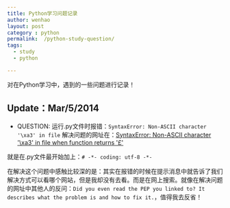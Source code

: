 ```yaml
---
title: Python学习问题记录
author: wenhao
layout: post
category : python
permalink:  /python-study-question/
tags: 
  - study
  - python

---
```


对在Python学习中，遇到的一些问题进行记录！

<!--more-->


Update：Mar/5/2014
---
- QUESTION: 运行.py文件时报错：`SyntaxError: Non-ASCII character '\xa3' in file`
解决问题的网址在：[SyntaxError: Non-ASCII character '\xa3' in file when function returns '£'](http://stackoverflow.com/questions/10589620/syntaxerror-non-ascii-character-xa3-in-file-when-function-returns)

就是在.py文件最开始加上：`# -*- coding: utf-8 -*-`

在解决这个问题中感触比较深的是：其实在报错的时候在提示消息中就告诉了我们解决方式可以看哪个网站，但是我却没有去看。而是在网上搜索。就像在解决问题的网址中其他人的反问：`Did you even read the PEP you linked to? It describes what the problem is and how to fix it.`，值得我去反省！

